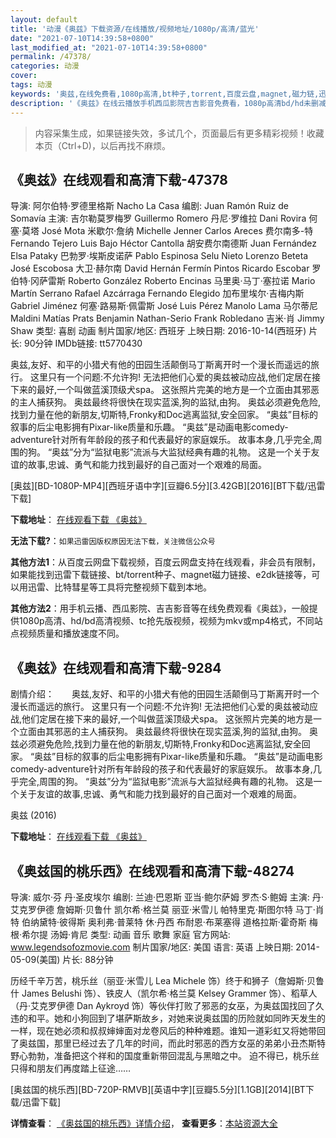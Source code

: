 ```yaml
---
layout: default
title: '动漫《奥兹》下载资源/在线播放/视频地址/1080p/高清/蓝光'
date: "2021-07-10T14:39:58+0800"
last_modified_at: "2021-07-10T14:39:58+0800"
permalink: /47378/
categories: 动漫
cover:
tags: 动漫
keywords: '奥兹,在线免费看,1080p高清,bt种子,torrent,百度云盘,magnet,磁力链,迅雷下载资源'
description: '《奥兹》在线云播放手机西瓜影院吉吉影音免费看，1080p高清bd/hd未删减完整版和tc抢先枪版，mkv/mp4格式，附带bt/torrent种子、magnet/磁力链、百度云盘、网盘资源迅雷下载链接'
---
```


>内容采集生成，如果链接失效，多试几个，页面最后有更多精彩视频！收藏本页（Ctrl+D)，以后再找不麻烦。


## 《奥兹》在线观看和高清下载-47378

导演: 阿尔伯特·罗德里格斯 Nacho La Casa 编剧: Juan Ramón Ruiz de Somavía 主演: 吉尔勒莫罗梅罗 Guillermo Romero 丹尼·罗维拉 Dani Rovira 何塞·莫塔 José Mota 米歇尔·詹纳 Michelle Jenner Carlos Areces 费尔南多-特 Fernando Tejero Luis Bajo Héctor Cantolla 胡安费尔南德斯 Juan Fernández Elsa Pataky 巴勃罗·埃斯皮诺萨 Pablo Espinosa Selu Nieto Lorenzo Beteta José Escobosa 大卫·赫尔南 David Hernán Fermín Pintos Ricardo Escobar 罗伯特·冈萨雷斯 Roberto González Roberto Encinas 马里奥·马丁·塞拉诺 Mario Martín Serrano Rafael Azcárraga Fernando Elegido 加布里埃尔·吉梅内斯 Gabriel Jiménez 何塞·路易斯·佩雷斯 José Luis Pérez Manolo Lama 马尔蒂尼 Maldini Matías Prats Benjamin Nathan-Serio Frank Robledano 吉米·肖 Jimmy Shaw 类型: 喜剧 动画 制片国家/地区: 西班牙 上映日期: 2016-10-14(西班牙) 片长: 90分钟 IMDb链接: tt5770430

奥兹,友好、和平的小猎犬有他的田园生活颠倒马丁斯离开时一个漫长而遥远的旅行。 这里只有一个问题:不允许狗! 无法把他们心爱的奥兹被动应战,他们定居在接下来的最好,一个叫做蓝溪顶级犬spa。 这张照片完美的地方是一个立面由其邪恶的主人捕获狗。 奥兹最终将很快在现实蓝溪,狗的监狱,由狗。 奥兹必须避免危险,找到力量在他的新朋友,切斯特,Fronky和Doc逃离监狱,安全回家。 “奥兹”目标的叙事的后尘电影拥有Pixar-like质量和乐趣。 “奥兹”是动画电影comedy-adventure针对所有年龄段的孩子和代表最好的家庭娱乐。 故事本身,几乎完全,周围的狗。 “奥兹”分为“监狱电影”流派与大监狱经典有趣的礼物。 这是一个关于友谊的故事,忠诚、勇气和能力找到最好的自己面对一个艰难的局面。


[奥兹][BD-1080P-MP4][西班牙语中字][豆瓣6.5分][3.42GB][2016][BT下载/迅雷下载]

**下载地址**： [在线观看下载 《奥兹》](https://www.btdx8.com/torrent/ozzy_2016.html) 


**无法下载?**：`如果迅雷因版权原因无法下载，关注微信公众号 `

**其他方法1**：从百度云网盘下载视频，百度云网盘支持在线观看，非会员有限制，如果能找到迅雷下载链接、bt/torrent种子、magnet磁力链接、e2dk链接等，可以用迅雷、比特彗星等工具将完整视频下载到本地。

**其他方法2**：用手机云播、西瓜影院、吉吉影音等在线免费观看《奥兹》，一般提供1080p高清、hd/bd高清视频、tc抢先版视频，视频为mkv或mp4格式，不同站点视频质量和播放速度不同。


## 《奥兹》在线观看和高清下载-9284

剧情介绍：　　奥兹,友好、和平的小猎犬有他的田园生活颠倒马丁斯离开时一个漫长而遥远的旅行。 这里只有一个问题:不允许狗! 无法把他们心爱的奥兹被动应战,他们定居在接下来的最好,一个叫做蓝溪顶级犬spa。 这张照片完美的地方是一个立面由其邪恶的主人捕获狗。 奥兹最终将很快在现实蓝溪,狗的监狱,由狗。 奥兹必须避免危险,找到力量在他的新朋友,切斯特,Fronky和Doc逃离监狱,安全回家。 “奥兹”目标的叙事的后尘电影拥有Pixar-like质量和乐趣。 “奥兹”是动画电影comedy-adventure针对所有年龄段的孩子和代表最好的家庭娱乐。 故事本身,几乎完全,周围的狗。 “奥兹”分为“监狱电影”流派与大监狱经典有趣的礼物。 这是一个关于友谊的故事,忠诚、勇气和能力找到最好的自己面对一个艰难的局面。


奥兹 (2016)

**下载地址**： [在线观看下载 《奥兹》](https://www.btbtdy.me/btdy/dy9707.html) 


## 《奥兹国的桃乐西》在线观看和高清下载-48274

导演: 威尔·芬 丹·圣皮埃尔 编剧: 兰迪·巴恩斯 亚当·鲍尔萨姆 罗杰·S·鲍姆 主演: 丹·艾克罗伊德 詹姆斯·贝鲁什 凯尔希·格兰莫 丽亚·米雪儿 帕特里克·斯图尔特 马丁·肖特 伯纳黛特·彼得斯 奥利弗·普莱特 休·丹西 布耐恩·布莱塞得 道格拉斯·霍奇斯 梅根·希尔提 汤姆·肯尼 类型: 动画 音乐 歌舞 家庭 官方网站: www.legendsofozmovie.com 制片国家/地区: 美国 语言: 英语 上映日期: 2014-05-09(美国) 片长: 88分钟

历经千辛万苦，桃乐丝（丽亚·米雪儿 Lea Michele 饰）终于和狮子（詹姆斯·贝鲁什 James Belushi 饰）、铁皮人（凯尔希·格兰莫 Kelsey Grammer 饰）、稻草人（丹·艾克罗伊德 Dan Aykroyd 饰）等伙伴打败了邪恶的女巫，为奥兹国找回了久违的和平。她和小狗回到了堪萨斯故乡，对她来说奥兹国的历险就如同昨天发生的一样，现在她必须和叔叔婶婶面对龙卷风后的种种难题。谁知一道彩虹又将她带回了奥兹国，那里已经过去了几年的时间，而此时邪恶的西方女巫的弟弟小丑杰斯特野心勃勃，准备把这个祥和的国度重新带回混乱与黑暗之中。 迫不得已，桃乐丝只得和朋友们再度踏上征途……


[奥兹国的桃乐西][BD-720P-RMVB][英语中字][豆瓣5.5分][1.1GB][2014][BT下载/迅雷下载]

**详情查看**： [《奥兹国的桃乐西》详情介绍](/movie/48274/)， **查看更多**：[本站资源大全](/movie/t/all/)

